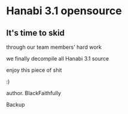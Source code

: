 # Hanabi 3.1 opensource

## It's time to skid
through our team members' hard work

we finally decompile all Hanabi 3.1 source

enjoy this piece of shit

:)

author. BlackFaithfully

Backup
